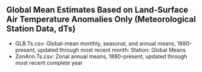 Global Mean Estimates Based on Land-Surface Air Temperature Anomalies Only (Meteorological Station Data, dTs)
---
* GLB.Ts.csv: Global-mean monthly, seasonal, and annual means, 1880-present, updated through most recent month: Station: Global Means
* ZonAnn.Ts.csv: Zonal annual means, 1880-present, updated through most recent complete year